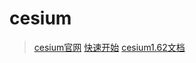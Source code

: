 # cesium

> [cesium官网](https://cesium.com/) 
> [快速开始](https://cesium.com/learn/cesiumjs-learn/cesiumjs-quickstart/) 
> [cesium1.62文档](http://cesium.xin/cesium/cn/Documentation1.62/)

<cesium />